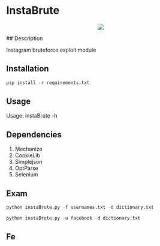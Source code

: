 # InstaBrute
<p align="center"><img src="http://forums.windowscentral.com/attachments/instagram/50396d1385186440t-947316_143336859186012_2088783896_n.png"</img></p>
## Description

Instagram bruteforce exploit module

## Installation

```python
pip install -r requirements.txt
```

## Usage

Usage: instaBrute -h

## Dependencies

1. Mechanize
2. CookieLib
3. Simplejson
4. OptParse
5. Selenium

## Exam

```python
python instaBrute.py -f usernames.txt -d dictionary.txt
```
```python
python instaBrute.py -u facebook -d dictionary.txt
```
## Fe
